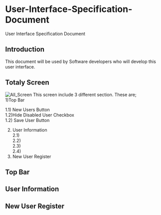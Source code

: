 # User-Interface-Specification-Document
User Interface Specification Document

## Introduction
This document will be used by Software developers who will develop this user interface. 

## Totaly Screen
![All_Screen](https://user-images.githubusercontent.com/53150892/179973393-ef37ea52-ca61-4a25-bf44-389c40c3eaae.PNG)
This screen include 3 different section. These are; <br>
1)Top Bar <br>

  1.1) New Users Button <br>
  1.2)Hide Disabled User Checkbox <br>
  1.2) Save User Button <br>
  
2) User Information <br>
   2.1) <br>
   2.2) <br>
   2.3) <br>
   2.4) <br>
4) New User Register  <br>




  
## Top Bar
  
  
## User Information
  
  
  
## New User Register

